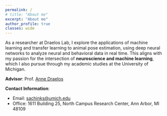 ```yaml
---
permalink: /
# title: "About me"
excerpt: "About me"
author_profile: true
classes: wide
---
```


As a researcher at Draelos Lab, I explore the applications of machine learning and transfer learning to animal pose estimation, using deep neural networks to analyze neural and behavioral data in real time. This aligns with my passion for the intersection of **neuroscience and machine learning**, which I also pursue through my academic studies at the University of Michigan.

**Advisor**: Prof. [Anne Draelos](https://draeloslab.org/)

**Contact Information**: 
* Email: sachinks@umich.edu
* Office: 1611 Building 25, North Campus Research Center, Ann Arbor, MI 48109
